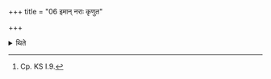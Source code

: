+++
title = "06 इमान् नराः कृणुत"

+++

<details><summary>थिते</summary>

6. The Adhvaryu orders with imāṁ narāḥ...[^1]  

[^1]: Cp. KS I.9.
</details>
